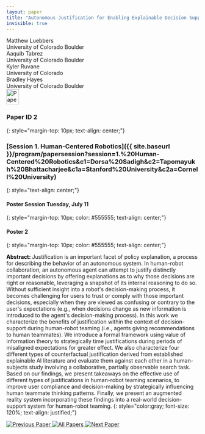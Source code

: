 ```yaml
---
layout: paper
title: "Autonomous Justification for Enabling Explainable Decision Support in Human-Robot Teaming"
invisible: true
---
```

<div class="paper-authors">
<div class="paper-author-box">
    <div class="paper-author-name">Matthew Luebbers</div>
    <div class="paper-author-uni">University of Colorado Boulder</div>
</div>
<div class="paper-author-box">
    <div class="paper-author-name">Aaquib Tabrez</div>
    <div class="paper-author-uni">University of Colorado Boulder</div>
</div>
<div class="paper-author-box">
    <div class="paper-author-name">Kyler Ruvane</div>
    <div class="paper-author-uni">University of Colorado</div>
</div>
<div class="paper-author-box">
    <div class="paper-author-name">Bradley Hayes</div>
    <div class="paper-author-uni">University of Colorado Boulder</div>
</div>

</div><div class="paper-pdf">
<div> <a href="http://www.roboticsproceedings.org/rss19/p002.pdf"><img src="{{ site.baseurl }}/images/paper_link.png" alt="Paper Website" width = "33"  height = "40"/></a> </div>
</div>

### Paper ID 2
{: style="margin-top: 10px; text-align: center;"}

### [Session 1. Human-Centered Robotics]({{ site.baseurl }}/program/papersession?session=1.%20Human-Centered%20Robotics&c1=Dorsa%20Sadigh&c2=Tapomayukh%20Bhattacharjee&c1a=Stanford%20University&c2a=Cornell%20University)
{: style="text-align: center;"}

#### Poster Session Tuesday, July 11
{: style="margin-top: 10px; color: #555555; text-align: center;"}

#### Poster 2
{: style="margin-top: 10px; color: #555555; text-align: center;"}

<b style="color: black;">Abstract: </b>Justification is an important facet of policy explanation, a process for describing the behavior of an autonomous system. In human-robot collaboration, an autonomous agent can attempt to justify distinctly important decisions by offering explanations as to why those decisions are right or reasonable, leveraging a snapshot of its internal reasoning to do so. Without sufficient insight into a robot's decision-making process, it becomes challenging for users to trust or comply with those important decisions, especially when they are viewed as confusing or contrary to the user's expectations (e.g., when decisions change as new information is introduced to the agent's decision-making process). In this work we characterize the benefits of justification within the context of decision-support during human-robot teaming (i.e., agents giving recommendations to human teammates). We introduce a formal framework using value of information theory to strategically time justifications during periods of misaligned expectations for greater effect. We also characterize four different types of counterfactual justification derived from established explainable AI literature and evaluate them against each other in a human-subjects study involving a collaborative, partially observable search task. Based on our findings, we present takeaways on the effective use of different types of justifications in human-robot teaming scenarios, to improve user compliance and decision-making by strategically influencing human teammate thinking patterns. Finally, we present an augmented reality system incorporating these findings into a real-world decision-support system for human-robot teaming.
{: style="color:gray; font-size: 120%; text-align: justified;"}


<div class="paper-menu">
<a href="{{ site.baseurl }}/program/papers/001/"> <img src="{{ site.baseurl }}/images/previous_paper_icon.png" alt="Previous Paper" title="Previous Paper"/> </a>
<a href="{{ site.baseurl }}/program/papers"><img src="{{ site.baseurl }}/images/overview_icon.png" alt="All Papers" title="All Papers"/> </a>
<a href="{{ site.baseurl }}/program/papers/003/"> <img src="{{ site.baseurl }}/images/next_paper_icon.png" alt="Next Paper" title="Next Paper"/> </a>

</div>
